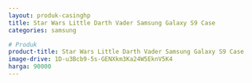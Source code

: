 ```yaml
---
layout: produk-casinghp
title: Star Wars Little Darth Vader Samsung Galaxy S9 Case
categories: samsung

# Produk
product-title: Star Wars Little Darth Vader Samsung Galaxy S9 Case
image-drive: 1D-u3Bcb9-5s-GENXkm3Ka24W5EknV5K4
harga: 90000
---
```

